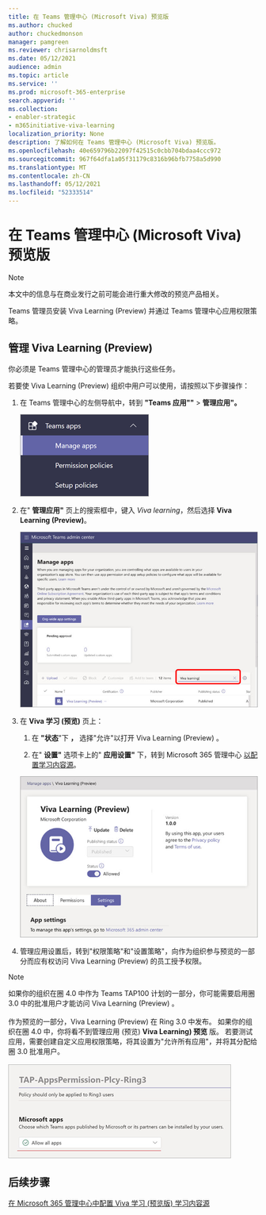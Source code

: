 ```yaml
---
title: 在 Teams 管理中心 (Microsoft Viva) 预览版
ms.author: chucked
author: chuckedmonson
manager: pamgreen
ms.reviewer: chrisarnoldmsft
ms.date: 05/12/2021
audience: admin
ms.topic: article
ms.service: ''
ms.prod: microsoft-365-enterprise
search.appverid: ''
ms.collection:
- enabler-strategic
- m365initiative-viva-learning
localization_priority: None
description: 了解如何在 Teams 管理中心 (Microsoft Viva) 预览版。
ms.openlocfilehash: 40e659796b22097f42515c0cbb704bdaa4ccc972
ms.sourcegitcommit: 967f64dfa1a05f31179c8316b96bfb7758a5d990
ms.translationtype: MT
ms.contentlocale: zh-CN
ms.lasthandoff: 05/12/2021
ms.locfileid: "52333514"
---
```

# <a name="set-up-microsoft-viva-learning-preview-in-the-teams-admin-center"></a>在 Teams 管理中心 (Microsoft Viva) 预览版

> [!NOTE]
> 本文中的信息与在商业发行之前可能会进行重大修改的预览产品相关。 

Teams 管理员安装 Viva Learning (Preview) 并通过 Teams 管理中心应用权限策略。

## <a name="manage-settings-for-viva-learning-preview"></a>管理 Viva Learning (Preview) 

你必须是 Teams 管理中心的管理员才能执行这些任务。

若要使 Viva Learning (Preview) 组织中用户可以使用，请按照以下步骤操作：

1. 在 Teams 管理中心的左侧导航中，转到 **"Teams 应用""**  >  **管理应用"。**

   ![Teams 管理中心中的左侧导航显示 Teams 应用和管理应用部分。](../media/learning/learning-app-teams-manage-apps-nav.png)

2. 在" **管理应用"** 页上的搜索框中，键入 *Viva learning*，然后选择 **Viva Learning (Preview)**。

   ![Teams 管理中心中的"管理应用"页显示搜索框。](../media/learning/learning-app-teams-manage-apps-page.png)

3. 在 **Viva 学习 (预览)** 页上：

   1. 在 **"状态**"下 **，** 选择"允许"以打开 Viva Learning (Preview) 。

   2. 在" **设置"** 选项卡上的" **应用设置"** 下，转到 Microsoft 365 管理中心 [以配置学习内容源](content-sources-365-admin-center.md)。

   ![Teams 管理中心中的"学习"页面显示"状态"和"应用设置"部分。](../media/learning/learning-app-teams-learning-page.png)

4. 管理应用设置后，转到"权限策略"和"设置策略"，向作为组织参与预览的一部分而应有权访问 Viva Learning (Preview) 的员工授予权限。 

> [!NOTE]
>  如果你的组织在圈 4.0 中作为 Teams TAP100 计划的一部分，你可能需要启用圈 3.0 中的批准用户才能访问 Viva Learning (Preview) 。 <br><br>作为预览的一部分，Viva Learning (Preview) 在 Ring 3.0 中发布。 如果你的组织在圈 4.0 中，你将看不到管理应用 (预览) **Viva Learning) 预览** 版。 若要测试应用，需要创建自定义应用权限策略，将其设置为"允许所有应用"，并将其分配给圈 3.0 批准用户。 <br><br>   ![TAP-AppsPermission-Plcy 页面显示"允许选择所有应用"。](../media/learning/learning-app-tap-appspermission-plcy.png)

## <a name="next-step"></a>后续步骤

[在 Microsoft 365 管理中心中配置 Viva 学习 (预览版) 学习内容源](content-sources-365-admin-center.md)